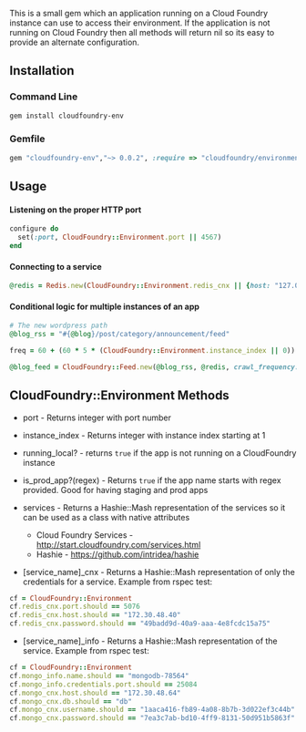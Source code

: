 This is a small gem which an application running on a Cloud Foundry instance can use to access their environment.
If the application is not running on Cloud Foundry then all methods will return nil so its easy to provide an alternate configuration.

## Installation

### Command Line
```bash
gem install cloudfoundry-env
```

### Gemfile

``` ruby
gem "cloudfoundry-env","~> 0.0.2", :require => "cloudfoundry/environment"
```

## Usage

#### Listening on the proper HTTP port

``` ruby
configure do
  set(:port, CloudFoundry::Environment.port || 4567)
end
```

#### Connecting to a service

``` ruby
@redis = Redis.new(CloudFoundry::Environment.redis_cnx || {host: "127.0.0.1", port: "6379"})
```

#### Conditional logic for multiple instances of an app

``` ruby
# The new wordpress path
@blog_rss = "#{@blog}/post/category/announcement/feed"

freq = 60 + (60 * 5 * (CloudFoundry::Environment.instance_index || 0))

@blog_feed = CloudFoundry::Feed.new(@blog_rss, @redis, crawl_frequency: freq)

```

## CloudFoundry::Environment Methods

* port - Returns integer with port number
* instance_index - Returns integer with instance index starting at 1
* running_local? - returns `true` if the app is not running on a CloudFoundry instance
* is_prod_app?(regex) - Returns `true` if the app name starts with regex provided. Good for having staging and prod apps

* services - Returns a Hashie::Mash representation of the services so it can be used as a class with native attributes
  * Cloud Foundry Services - http://start.cloudfoundry.com/services.html
  * Hashie - https://github.com/intridea/hashie
* [service_name]_cnx - Returns a Hashie::Mash representation of only the credentials for a service. Example from rspec test:

```ruby
cf = CloudFoundry::Environment
cf.redis_cnx.port.should == 5076
cf.redis_cnx.host.should == "172.30.48.40"
cf.redis_cnx.password.should == "49badd9d-40a9-aaa-4e8fcdc15a75"
```

* [service_name]_info - Returns a Hashie::Mash representation of the service. Example from rspec test:

``` ruby
cf = CloudFoundry::Environment
cf.mongo_info.name.should == "mongodb-78564"
cf.mongo_info.credentials.port.should == 25084
cf.mongo_cnx.host.should == "172.30.48.64"
cf.mongo_cnx.db.should == "db"
cf.mongo_cnx.username.should == "1aaca416-fb89-4a08-8b7b-3d022ef3c44b"
cf.mongo_cnx.password.should == "7ea3c7ab-bd10-4ff9-8131-50d951b5863f"
```


